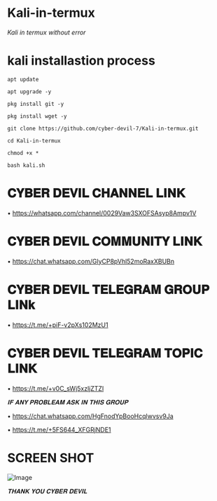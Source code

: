# Kali-in-termux
_Kali in termux without error_

# kali installastion process

```
apt update

apt upgrade -y

pkg install git -y

pkg install wget -y

git clone https://github.com/cyber-devil-7/Kali-in-termux.git

cd Kali-in-termux

chmod +x *

bash kali.sh
```


# 𝐂𝐘𝐁𝐄𝐑 𝐃𝐄𝐕𝐈𝐋 𝐂𝐇𝐀𝐍𝐍𝐄𝐋 𝐋𝐈𝐍𝐊

• https://whatsapp.com/channel/0029Vaw3SXOFSAsyp8Ampv1V

# 𝐂𝐘𝐁𝐄𝐑 𝐃𝐄𝐕𝐈𝐋 𝐂𝐎𝐌𝐌𝐔𝐍𝐈𝐓𝐘 𝐋𝐈𝐍𝐊

• https://chat.whatsapp.com/GlyCP8pVhl52moRaxXBUBn

# 𝐂𝐘𝐁𝐄𝐑 𝐃𝐄𝐕𝐈𝐋 𝐓𝐄𝐋𝐄𝐆𝐑𝐀𝐌 𝐆𝐑𝐎𝐔𝐏 𝐋𝐈𝐍𝐤

• https://t.me/+piF-v2pXs102MzU1

# 𝐂𝐘𝐁𝐄𝐑 𝐃𝐄𝐕𝐈𝐋 𝐓𝐄𝐋𝐄𝐆𝐑𝐀𝐌 𝐓𝐎𝐏𝐈𝐂 𝐋𝐈𝐍𝐊

• https://t.me/+v0C_sWj5xzljZTZl

*𝐈𝐅 𝐀𝐍𝐘 𝐏𝐑𝐎𝐁𝐋𝐄𝐀𝐌 𝐀𝐒𝐊 𝐈𝐍 𝐓𝐇𝐈𝐒 𝐆𝐑𝐎𝐔𝐏*

• https://chat.whatsapp.com/HgFnodYpBooHcqlwvsv9Ja

• https://t.me/+5FS644_XFGRjNDE1


# SCREEN SHOT
![Image](https://github.com/user-attachments/assets/d920acdc-9e24-4f5f-a1c7-d71129cf2097)

*𝐓𝐇𝐀𝐍𝐊 𝐘𝐎𝐔 𝐂𝐘𝐁𝐄𝐑 𝐃𝐄𝐕𝐈𝐋*
